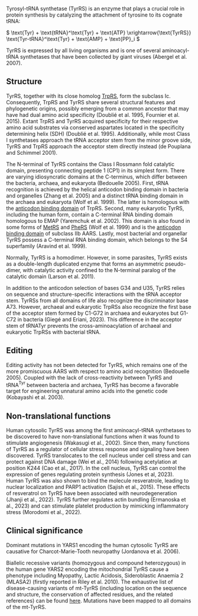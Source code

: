 
Tyrosyl-tRNA synthetase (TyrRS) is an enzyme that plays a crucial role in protein synthesis by catalyzing the attachment of tyrosine to its cognate tRNA:




$ \text{Tyr} + \text{tRNA}^\text{Tyr} + \text{ATP} \xrightarrow{\text{TyrRS}} \text{Tyr-tRNA}^\text{Tyr} + \text{AMP} + \text{PP}_i  $




TyrRS is expressed by all living organisms and is one of several aminoacyl-tRNA synthetases that have been collected by giant viruses (Abergel et al. 2007).




## Structure

TyrRS, together with its close homolog [TrpRS](/class1/trp), form the subclass Ic. Consequently, TrpRS and TyrRS share several structural features and phylogenetic origins, possibly emerging from a common ancestor that may have had dual amino acid specificity (Doublié et al. 1995, Fournier et al. 2015). Extant TrpRS and TyrRS acquired specificity for their respective amino acid substrates via conserved aspartates located in the specificity determining helix (SDH) (Doublié et al. 1995). Additionally, while most Class I synthetases approach the tRNA acceptor stem from the minor groove side, TyrRS and TrpRS approach the acceptor stem directly instead (de Pouplana and Schimmel 2001).

The N-terminal of TyrRS contains the Class I Rossmann fold catalytic domain, presenting connecting peptide 1 (CP1) in its simplest form. There are varying idiosyncratic domains at the C-terminus, which differ between the bacteria, archaea, and eukaryota (Bedouelle 2005). First, tRNA recognition is achieved by the helical anticodon binding domain in bacteria and organelles (Zhang et al. 2005) and a distinct tRNA binding domain in the archaea and eukaryota (Wolf et al. 1999). The latter is homologous with the [anticodon binding domain](/superfamily/class1/Anticodon_binding_domain_WY) of TrpRS. Second, many eukaryotic TyrRS, including the human form, contain a C-terminal RNA binding domain homologous to EMAP (Yaremchuk et al. 2002). This domain is also found in some forms of [MetRS](/class1/met) and [PheRS](/class2/phe2) (Wolf et al. 1999) and is the [anticodon binding domain](/superfamily/class2/Anticodon_binding_domain_DNK) of subclass IIb AARS. Lastly, most bacterial and organellar TyrRS possess a C-terminal RNA binding domain, which belongs to the S4 superfamily (Aravind et al. 1999).

Normally, TyrRS is a homodimer. However, in some parasites, TyrRS exists as a double-length duplicated enzyme that forms an asymmetric pseudo-dimer, with catalytic activity confined to the N-terminal paralog of the catalytic domain (Larson et al. 2011). 

In addition to the anticodon selection of bases G34 and U35, TyrRS relies on sequence and structure-specific interactions with the tRNA acceptor stem. TyrRSs from all domains of life also recognize the discriminator base A73. However, archaeal and eukaryotic TrpRSs also recognize the first base of the acceptor stem formed by C1-G72 in archaea and eukaryotes but G1-C72 in bacteria (Giegé and Eriani, 2023). This difference in the acceptor stem of tRNATyr prevents the cross-aminoacylation of archaeal and eukaryotic TrpRSs with bacterial tRNA.    





## Editing

Editing activity has not been detected for TyrRS, which remains one of the more promiscuous AARS with respect to amino acid recognition (Bedouelle 2005).
Coupled with the lack of cross-reactivity between TyrRS and tRNA$^\text{Tyr}$ between bacteria and archaea, TyrRS has become a favorable target for engineering unnatural amino acids into the genetic code (Kobayashi et al. 2003).


## Non-translational functions

Human cytosolic TyrRS was among the first aminoacyl-tRNA synthetases to be discovered to have non-translational functions when it was found to stimulate angiogenesis (Wakasugi et al., 2002). Since then, many functions of TyrRS as a regulator of cellular stress response and signaling have been discovered. TyrRS translocates to the cell nucleus under cell stress and can protect against DNA damage (Wei et al., 2014) following acetylation at position K244 (Cao et al., 2017). In the cell nucleus, TyrRS can control the expression of genes regulating protein synthesis (Jones et al, 2023). Human TyrRS was also shown to bind the molecule resveratrole, leading to nuclear localization and PARP1 activation (Sajish et al., 2015). These effects of resveratrol on TyrRS have been associated with neurodegeneration (Jhanji et al., 2022). TyrRS further regulates actin bundling (Ermanoska et al., 2023) and can stimulate platelet production by mimicking inflammatory stress (Morodomi et al., 2022). 

## Clinical significance

Dominant mutations in YARS1 encoding the human cytosolic TyrRS are causative for Charcot-Marie-Tooth neuropathy (Jordanova et al. 2006). 

Biallelic recessive variants (homozygous and compound heterozygous) in the human gene YARS2 encoding the mitochondrial TyrRS cause a phenotype including Myopathy, Lactic Acidosis, Sideroblastic Anaemia 2 (MLASA2) (firstly reported in Riley et al. 2010). The exhaustive list of disease-causing variants of mt-TyrRS (including location on the sequence and structure, the conservation of affected residues, and the related references) can be found [here](http://misynpat.org/misynpat/PageMaker.rvt?name=YARS2). Mutations have been mapped to all domains of the mt-TyrRS.





